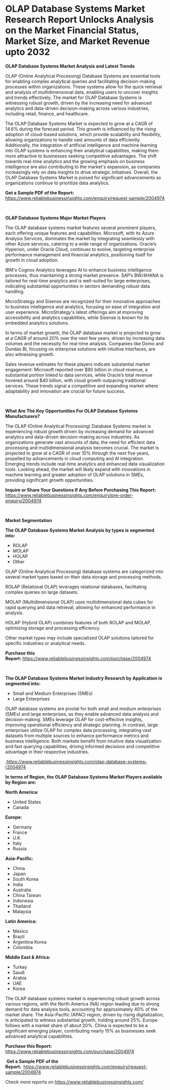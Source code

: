 <p><h1>OLAP Database Systems Market Research Report Unlocks Analysis on the Market Financial Status, Market Size, and Market Revenue upto 2032</h1></p><p><strong>OLAP Database Systems Market Analysis and Latest Trends</strong></p>
<p><p>OLAP (Online Analytical Processing) Database Systems are essential tools for enabling complex analytical queries and facilitating decision-making processes within organizations. These systems allow for the quick retrieval and analysis of multidimensional data, enabling users to uncover insights and trends effectively. The market for OLAP Database Systems is witnessing robust growth, driven by the increasing need for advanced analytics and data-driven decision-making across various industries, including retail, finance, and healthcare.</p><p>The OLAP Database Systems Market is expected to grow at a CAGR of 14.6% during the forecast period. This growth is influenced by the rising adoption of cloud-based solutions, which provide scalability and flexibility, allowing organizations to handle vast amounts of data efficiently. Additionally, the integration of artificial intelligence and machine learning into OLAP systems is enhancing their analytical capabilities, making them more attractive to businesses seeking competitive advantages. The shift towards real-time analytics and the growing emphasis on business intelligence are also contributing to the market's expansion, as companies increasingly rely on data insights to drive strategic initiatives. Overall, the OLAP Database Systems Market is poised for significant advancements as organizations continue to prioritize data analytics.</p></p>
<p><strong>Get a Sample PDF of the Report:&nbsp;</strong> <a href="https://www.reliablebusinessinsights.com/enquiry/request-sample/2004974?utm_campaign=84&utm_medium=2&utm_source=Github&utm_content=ia&utm_term=15012025&utm_id=olap-database-systems">https://www.reliablebusinessinsights.com/enquiry/request-sample/2004974</a></p>
<p>&nbsp;</p>
<p><strong>OLAP Database Systems Major Market Players</strong></p>
<p><p>The OLAP database systems market features several prominent players, each offering unique features and capabilities. Microsoft, with its Azure Analysis Services, dominates the market by integrating seamlessly with other Azure services, catering to a wide range of organizations. Oracle’s Hyperion, under Oracle Cloud, continues to evolve, targeting enterprise performance management and financial analytics, positioning itself for growth in cloud adoption. </p><p>IBM's Cognos Analytics leverages AI to enhance business intelligence processes, thus maintaining a strong market presence. SAP’s BW/4HANA is tailored for real-time analytics and is well-suited for large enterprises, indicating substantial opportunities in sectors demanding robust data handling.</p><p>MicroStrategy and Sisense are recognized for their innovative approaches to business intelligence and analytics, focusing on ease of integration and user experience. MicroStrategy's latest offerings aim at improving accessibility and analytics capabilities, while Sisense is known for its embedded analytics solutions.</p><p>In terms of market growth, the OLAP database market is projected to grow at a CAGR of around 20% over the next few years, driven by increasing data volumes and the necessity for real-time analysis. Companies like Domo and Dundas BI, focusing on enterprise solutions with intuitive interfaces, are also witnessing growth.</p><p>Sales revenue estimates for these players indicate substantial market engagement: Microsoft reported over $90 billion in cloud revenue, a substantial portion linked to data services, while Oracle’s total revenue hovered around $40 billion, with cloud growth outpacing traditional services. These trends signal a competitive and expanding market where adaptability and innovation are crucial for future success.</p></p>
<p>&nbsp;</p>
<p><strong>What Are The Key Opportunities For OLAP Database Systems Manufacturers?</strong></p>
<p><p>The OLAP (Online Analytical Processing) Database Systems market is experiencing robust growth driven by increasing demand for advanced analytics and data-driven decision-making across industries. As organizations generate vast amounts of data, the need for efficient data processing and multidimensional analysis becomes crucial. The market is projected to grow at a CAGR of over 10% through the next five years, propelled by advancements in cloud computing and AI integration. Emerging trends include real-time analytics and enhanced data visualization tools. Looking ahead, the market will likely expand with innovations in machine learning and greater adoption of OLAP solutions in SMEs, providing significant growth opportunities.</p></p>
<p><strong>Inquire or Share Your Questions If Any Before Purchasing This Report:</strong> <a href="https://www.reliablebusinessinsights.com/enquiry/pre-order-enquiry/2004974?utm_campaign=84&utm_medium=2&utm_source=Github&utm_content=ia&utm_term=15012025&utm_id=olap-database-systems">https://www.reliablebusinessinsights.com/enquiry/pre-order-enquiry/2004974</a></p>
<p>&nbsp;</p>
<p><strong>Market Segmentation</strong></p>
<p><strong>The OLAP Database Systems Market Analysis by types is segmented into:</strong></p>
<p><ul><li>ROLAP</li><li>MOLAP</li><li>HOLAP</li><li>Other</li></ul></p>
<p><p>OLAP (Online Analytical Processing) database systems are categorized into several market types based on their data storage and processing methods. </p><p>ROLAP (Relational OLAP) leverages relational databases, facilitating complex queries on large datasets. </p><p>MOLAP (Multidimensional OLAP) uses multidimensional data cubes for rapid querying and data retrieval, allowing for enhanced performance in analysis.</p><p>HOLAP (Hybrid OLAP) combines features of both ROLAP and MOLAP, optimizing storage and processing efficiency.</p><p>Other market types may include specialized OLAP solutions tailored for specific industries or analytical needs.</p></p>
<p><strong>Purchase this Report:&nbsp;</strong><a href="https://www.reliablebusinessinsights.com/purchase/2004974?utm_campaign=84&utm_medium=2&utm_source=Github&utm_content=ia&utm_term=15012025&utm_id=olap-database-systems">https://www.reliablebusinessinsights.com/purchase/2004974</a></p>
<p>&nbsp;</p>
<p><strong>The OLAP Database Systems Market Industry Research by Application is segmented into:</strong></p>
<p><ul><li>Small and Medium Enterprises (SMEs)</li><li>Large Enterprises</li></ul></p>
<p><p>OLAP database systems are pivotal for both small and medium enterprises (SMEs) and large enterprises, as they enable advanced data analysis and decision-making. SMEs leverage OLAP for cost-effective insights, improving operational efficiency and strategic planning. In contrast, large enterprises utilize OLAP for complex data processing, integrating vast datasets from multiple sources to enhance performance metrics and business intelligence. Both markets benefit from intuitive data visualization and fast querying capabilities, driving informed decisions and competitive advantage in their respective industries.</p></p>
<p><a href="https://www.reliablebusinessinsights.com/olap-database-systems-r2004974?utm_campaign=84&utm_medium=2&utm_source=Github&utm_content=ia&utm_term=15012025&utm_id=olap-database-systems">&nbsp;https://www.reliablebusinessinsights.com/olap-database-systems-r2004974</a></p>
<p><strong>In terms of Region, the OLAP Database Systems Market Players available by Region are:</strong></p>
<p>
    <p> <strong> North America: </strong>
        <ul>
            <li>United States</li>
            <li>Canada</li>
        </ul>
        </p> 
    <p> <strong> Europe: </strong>
        <ul>
            <li>Germany</li>
            <li>France</li>
            <li>U.K.</li>
            <li>Italy</li>
            <li>Russia</li>
        </ul>
        </p> 
    <p> <strong> Asia-Pacific: </strong>
        <ul>
            <li>China</li>
            <li>Japan</li>
            <li>South Korea</li>
            <li>India</li>
            <li>Australia</li>
            <li>China Taiwan</li>
            <li>Indonesia</li>
            <li>Thailand</li>
            <li>Malaysia</li>
        </ul>
        </p> 
    <p> <strong> Latin America: </strong>
        <ul>
            <li>Mexico</li>
            <li>Brazil</li>
            <li>Argentina Korea</li>
            <li>Colombia</li>
        </ul>
        </p> 
    <p> <strong> Middle East & Africa: </strong>
        <ul>
            <li>Turkey</li>
            <li>Saudi</li>
            <li>Arabia</li>
            <li>UAE</li>
            <li>Korea</li>
        </ul>
    </p>
    </p>
<p><p>The OLAP database systems market is experiencing robust growth across various regions, with the North America (NA) region leading due to strong demand for data analysis tools, accounting for approximately 40% of the market share. The Asia-Pacific (APAC) region, driven by rising digitalization, is anticipated to witness substantial growth, holding around 25%. Europe follows with a market share of about 20%. China is expected to be a significant emerging player, contributing nearly 15% as businesses seek advanced analytical capabilities.</p></p>
<p><strong>Purchase this Report: </strong><a href="https://www.reliablebusinessinsights.com/purchase/2004974?utm_campaign=84&utm_medium=2&utm_source=Github&utm_content=ia&utm_term=15012025&utm_id=olap-database-systems">https://www.reliablebusinessinsights.com/purchase/2004974</a></p>
<p>&nbsp;<strong>Get a Sample PDF of the Report:&nbsp;&nbsp;</strong><a href="https://www.reliablebusinessinsights.com/enquiry/request-sample/2004974?utm_campaign=84&utm_medium=2&utm_source=Github&utm_content=ia&utm_term=15012025&utm_id=olap-database-systems">https://www.reliablebusinessinsights.com/enquiry/request-sample/2004974</a></p>
<p><strong></strong></p>
<p>Check more reports on <a href="https://www.reliablebusinessinsights.com/?utm_campaign=84&utm_medium=2&utm_source=Github&utm_content=ia&utm_term=15012025&utm_id=olap-database-systems">https://www.reliablebusinessinsights.com/</a></p>
